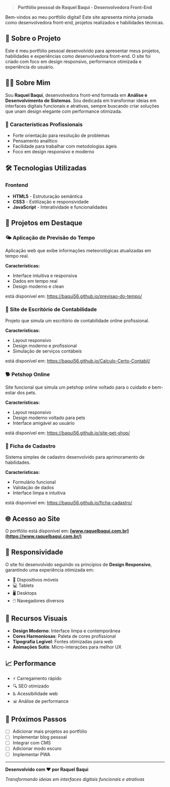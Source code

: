 > **Portfólio pessoal de Raquel Baqui - Desenvolvedora Front-End**

Bem-vindos ao meu portfólio digital! Este site apresenta minha jornada como desenvolvedora front-end, projetos realizados e habilidades técnicas.

## 🚀 Sobre o Projeto

Este é meu portfólio pessoal desenvolvido para apresentar meus projetos, habilidades e experiências como desenvolvedora front-end. O site foi criado com foco em design responsivo, performance otimizada e experiência do usuário.

## 👩‍💻 Sobre Mim

Sou **Raquel Baqui**, desenvolvedora front-end formada em **Análise e Desenvolvimento de Sistemas**. Sou dedicada em transformar ideias em interfaces digitais funcionais e atrativas, sempre buscando criar soluções que unam design elegante com performance otimizada.

### 🎯 Características Profissionais
- Forte orientação para resolução de problemas
- Pensamento analítico
- Facilidade para trabalhar com metodologias ágeis
- Foco em design responsivo e moderno

## 🛠️ Tecnologias Utilizadas

### Frontend
- **HTML5** - Estruturação semântica
- **CSS3** - Estilização e responsividade
- **JavaScript** - Interatividade e funcionalidades

## 📁 Projetos em Destaque

### 🌤️ Aplicação de Previsão do Tempo
Aplicação web que exibe informações meteorológicas atualizadas em tempo real.

**Características:**
- Interface intuitiva e responsiva
- Dados em tempo real
- Design moderno e clean

está disponível em: https://baqui56.github.io/previsao-do-tempo/

### 🏢 Site de Escritório de Contabilidade
Projeto que simula um escritório de contabilidade online profissional.

**Características:**
- Layout responsivo
- Design moderno e profissional
- Simulação de serviços contábeis

está disponível em: https://baqui56.github.io/Calculo-Certo-Contabil/

### 🐕 Petshop Online
Site funcional que simula um petshop online voltado para o cuidado e bem-estar dos pets.

**Características:**
- Layout responsivo
- Design moderno voltado para pets
- Interface amigável ao usuário

está disponível em: https://baqui56.github.io/site-pet-shop/

### 📝 Ficha de Cadastro
Sistema simples de cadastro desenvolvido para aprimoramento de habilidades.

**Características:**
- Formulário funcional
- Validação de dados
- Interface limpa e intuitiva

está disponível em: https://baqui56.github.io/ficha-cadastro/

## 🌐 Acesso ao Site

O portfólio está disponível em: **[www.raquelbaqui.com.br](https://www.raquelbaqui.com.br/)**

## 📱 Responsividade

O site foi desenvolvido seguindo os princípios de **Design Responsivo**, garantindo uma experiência otimizada em:

- 📱 Dispositivos móveis
- 💻 Tablets
- 🖥️ Desktops
- 🖱️ Navegadores diversos

## 🎨 Recursos Visuais

- **Design Moderno**: Interface limpa e contemporânea
- **Cores Harmoniosas**: Paleta de cores profissional
- **Tipografia Legível**: Fontes otimizadas para web
- **Animações Sutis**: Micro-interações para melhor UX

## 📈 Performance

- ⚡ Carregamento rápido
- 🔍 SEO otimizado
- ♿ Acessibilidade web
- 📊 Análise de performance

## 🚀 Próximos Passos

- [ ] Adicionar mais projetos ao portfólio
- [ ] Implementar blog pessoal
- [ ] Integrar com CMS
- [ ] Adicionar modo escuro
- [ ] Implementar PWA

---

**Desenvolvido com ❤️ por Raquel Baqui**

*Transformando ideias em interfaces digitais funcionais e atrativas*
